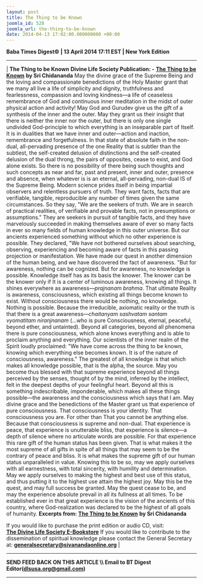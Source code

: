 ```yaml
---
layout: post
title: The Thing to be Known
joomla_id: 528
joomla_url: the-thing-to-be-known
date: 2014-04-13 17:02:00.000000000 +00:00
---
```

**Baba Times Digest© | 13 April 2014 17:11 EST | New York Edition**
* * *
|
**The Thing to be Known**
**Divine Life Society Publication: -** [**The Thing to be Known**](http://www.dlshq.org/messages/thingtobeknown.htm) **by Sri Chidananda**
May the divine grace of the Supreme Being and the loving and compassionate benedictions of the Holy Master grant that we many all live a life of simplicity and dignity, truthfulness and fearlessness, compassion and loving kindness—a life of ceaseless remembrance of God and continuous inner meditation in the midst of outer physical action and activity!
May God and Gurudev give us the gift of a synthesis of the inner and the outer. May they grant us their insight that there is neither the inner nor the outer, but there is only one single undivided God-principle to which everything is an inseparable part of Itself.
It is in dualities that we have inner and outer—action and inaction, remembrance and forgetfulness. In that state of absolute faith in the non-dual, all-pervading presence of the one Reality that is subtler than the subtlest, the self-created delusion of distinctions and the self-created delusion of the dual throng, the pairs of opposites, cease to exist, and God alone exists. So there is no possibility of there being such thoughts and such concepts as near and far, past and present, inner and outer, presence and absence, when whatever is is an eternal, all-pervading, non-dual IS of the Supreme Being.
Modern science prides itself in being impartial observers and relentless pursuers of truth. They want facts, facts that are verifiable, tangible, reproducible any number of times given the same circumstances. So they say, "We are the seekers of truth. We are in search of practical realities, of verifiable and provable facts, not in presumptions or assumptions." They are seekers in pursuit of tangible facts, and they have marvelously succeeded in making themselves aware of ever so many facts in ever so many fields of human knowledge in this outer universe.
But our ancients experienced something without which no other experience is possible. They declared, "We have not bothered ourselves about searching, observing, experiencing and becoming aware of facts in this passing projection or manifestation. We have made our quest in another dimension of the human being, and we have discovered the fact of awareness.
"But for awareness, nothing can be cognized. But for awareness, no knowledge is possible. Knowledge itself has as its basis the knower. The knower can be the knower only if It is a center of luminous awareness, knowing all things.
It shines everywhere as awareness—_prajnanam brahma_. That ultimate Reality is awareness, consciousness, which existing all things become known to exist. Without consciousness there would be nothing, no knowledge. Nothing is possible. Because the irreducible, axiomatic reality or the truth is that there is a great awareness—_chaitanyam_ _sashvatam santam vyomatitam niranjnanam_ (…who is pure Consciousness, eternal, peaceful, beyond ether, and untainted). Beyond all categories, beyond all phenomena there is pure consciousness, which alone knows everything and is able to proclaim anything and everything.
Our scientists of the inner realm of the Spirit loudly proclaimed: "We have come across the thing to be known, knowing which everything else becomes known. It is of the nature of consciousness, awareness."
The greatest of all knowledge is that which makes all knowledge possible, that is the alpha, the source. May you become thus blessed with that supreme experience beyond all things perceived by the senses, thought of by the mind, inferred by the intellect, felt in the deepest depths of your feelingful heart. Beyond all this is something indescribable, imponderable, which makes all these things possible—the awareness and the consciousness which says that I am.
May divine grace and the benedictions of the Master grant us that experience of pure consciousness. That consciousness is your identity. That consciousness you are. For other than That you cannot be anything else. Because that consciousness is supreme and non-dual.
That experience is peace, that experience is unutterable bliss, that experience is silence—a depth of silence where no articulate words are possible. For that experience this rare gift of the human status has been given. That is what makes it the most supreme of all gifts in spite of all things that may seem to be the contrary of peace and bliss. It is what makes the supreme gift of our human status unparalleled in value.
Knowing this to be so, may we apply ourselves with all earnestness, with total sincerity, with humility and determination. May we apply ourselves to making the highest and best use of this status, and thus putting it to the highest use attain the highest joy.
May this be the quest, and may full success be granted. May the quest cease to be, and may the experience absolute prevail in all its fullness at all times. To be established ever in that great experience is the vision of the ancients of this country, where God-realization was declared to be the highest of all goals of humanity.
**Excerpts from:**
[**The Thing to be Known**](http://www.dlshq.org/messages/thingtobeknown.htm) **by Sri Chidananda**  
  
If you would like to purchase the print edition or audio CD, visit:   
 [**The Divine Life Society E-Bookstore**](http://www.dlshq.org/cgi-bin/store/commerce.cgi?category=krishnananda&cart_id=1394930528.401)
If you would like to contribute to the dissemination of spiritual knowledge please contact the General Secretary at:
**[generalsecretary@sivanandaonline.org](mailto:generalsecretary@sivanandaonline.org)**
 |
* * *
**SEND FEED BACK ON THIS ARTICLE \\\ Email to BT Digest Editor[](mailto:dlsusa.org@gmail.com?subject=DLS%20Posts)(dlsusa.org@gmail.com)**
* * *
  
